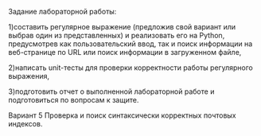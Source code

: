 Задание лабораторной работы:

1)составить регулярное выражение (предложив свой вариант или выбрав один из представленных) и реализовать его на Python, предусмотрев как пользовательский ввод, так и поиск информации на веб-странице по URL или поиск информации в загруженном файле,

2)написать unit-тесты для проверки корректности работы регулярного выражения,

3)подготовить отчет о выполненной лабораторной работе и подготовиться по вопросам к защите.

Вариант 5
Проверка и поиск синтаксически корректных почтовых индексов.
